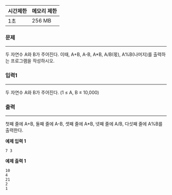 | 시간제한 | 메모리 제한 |
| :------- | :---------- |
| 1초      | 256 MB      |

### 문제

---

두 자연수 A와 B가 주어진다. 이때, A+B, A-B, A\*B, A/B(몫), A%B(나머지)를 출력하는 프로그램을 작성하시오.

### 입력1

---

두 자연수 A와 B가 주어진다. (1 ≤ A, B ≤ 10,000)

### 출력

---

첫째 줄에 A+B, 둘째 줄에 A-B, 셋째 줄에 A\*B, 넷째 줄에 A/B, 다섯째 줄에 A%B를 출력한다.

**예제 입력 1**

```
7 3
```

**예제 출력 1**

```
10
4
21
2
1
```
